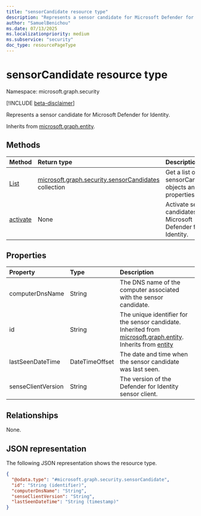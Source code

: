 ```yaml
---
title: "sensorCandidate resource type"
description: "Represents a sensor candidate for Microsoft Defender for Identity."
author: "SamuelBenichou"
ms.date: 07/13/2025
ms.localizationpriority: medium
ms.subservice: "security"
doc_type: resourcePageType
---
```


# sensorCandidate resource type

Namespace: microsoft.graph.security

[!INCLUDE [beta-disclaimer](../../includes/beta-disclaimer.md)]

Represents a sensor candidate for Microsoft Defender for Identity.

Inherits from [microsoft.graph.entity](../resources/entity.md).

## Methods
|Method| Return type                                                                                      |Description|
|:---|:-------------------------------------------------------------------------------------------------|:---|
|[List](../api/security-identitycontainer-list-sensorcandidates.md)| [microsoft.graph.security.sensorCandidates](../resources/security-sensorcandidate.md) collection |Get a list of the sensorCandidate objects and their properties.|
|[activate](../api/security-sensorcandidate-activate.md)| None                                                                                             |Activate sensor candidates for Microsoft Defender for Identity.|

## Properties
|Property|Type|Description|
|:---|:---|:---|
|computerDnsName|String|The DNS name of the computer associated with the sensor candidate.|
|id|String|The unique identifier for the sensor candidate. Inherited from [microsoft.graph.entity](../resources/entity.md). Inherits from [entity](../resources/entity.md)|
|lastSeenDateTime|DateTimeOffset|The date and time when the sensor candidate was last seen.|
|senseClientVersion|String|The version of the Defender for Identity sensor client.|

## Relationships
None.

## JSON representation
The following JSON representation shows the resource type.
<!-- {
  "blockType": "resource",
  "keyProperty": "id",
  "@odata.type": "microsoft.graph.security.sensorCandidate",
  "baseType": "microsoft.graph.entity",
  "openType": false
}
-->
``` json
{
  "@odata.type": "#microsoft.graph.security.sensorCandidate",
  "id": "String (identifier)",
  "computerDnsName": "String",
  "senseClientVersion": "String",
  "lastSeenDateTime": "String (timestamp)"
}
